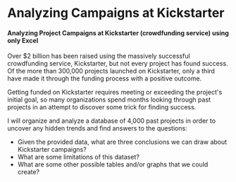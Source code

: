 # Analyzing Campaigns at Kickstarter
#### Analyzing Project Campaigns at Kickstarter (crowdfunding service) using only Excel


Over $2 billion has been raised using the massively successful crowdfunding service, Kickstarter, but not every project has found success. Of the more than 300,000 projects launched on Kickstarter, only a third have made it through the funding process with a positive outcome.

Getting funded on Kickstarter requires meeting or exceeding the project's initial goal, so many organizations spend months looking through past projects in an attempt to discover some trick for finding success.

I will organize and analyze a database of 4,000 past projects in order to uncover any hidden trends and find answers to the questions:
- Given the provided data, what are three conclusions we can draw about Kickstarter campaigns?
- What are some limitations of this dataset?
- What are some other possible tables and/or graphs that we could create?
